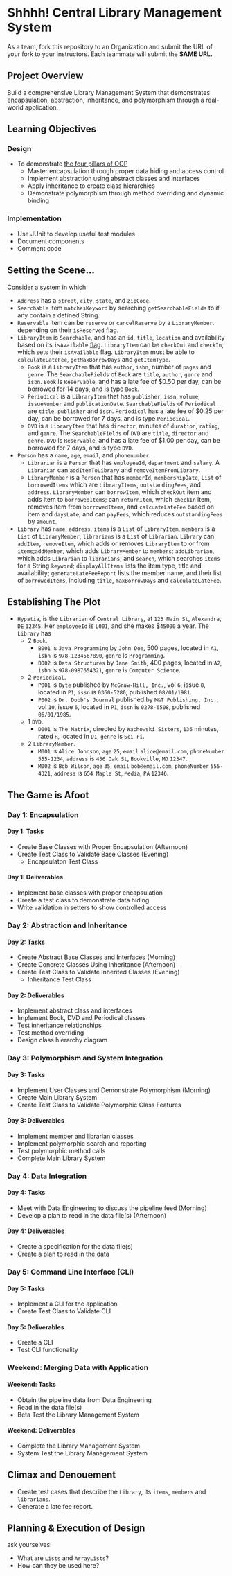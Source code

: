 # Shhhh! Central Library Management System

As a team, fork this repository to an Organization and submit the URL of your fork to your instructors. Each teammate will submit the **SAME URL.** 

## Project Overview

Build a comprehensive Library Management System that demonstrates encapsulation, abstraction, inheritance, and polymorphism through a real-world application.

## Learning Objectives

### Design

* To demonstrate [the four pillars of OOP](https://www.geeksforgeeks.org/four-main-object-oriented-programming-concepts-of-java/)
	* Master encapsulation through proper data hiding and access control
	* Implement abstraction using abstract classes and interfaces
	* Apply inheritance to create class hierarchies
	* Demonstrate polymorphism through method overriding and dynamic binding

### Implementation

* Use JUnit to develop useful test modules
* Document components
* Comment code

## Setting the Scene...

Consider a system in which

* `Address` has a `street`, `city`, `state`, and `zipCode`.
* `Searchable` item `matchesKeyword` by searching `getSearchableFields` to if any contain a defined String.
* `Reservable` item can be `reserve` or `cancelReserve` by a `LibraryMember`.
depending on their `isReserved` [flag](https://en.wikipedia.org/wiki/Boolean_flag).
* `LibraryItem` is `Searchable`, and has an `id`, `title`, `location` and availability based on its `isAvailable` [flag](https://en.wikipedia.org/wiki/Boolean_flag). `LibraryItem` can be `checkOut` and `checkIn`, which sets their `isAvailable` flag. `LibraryItem` must be able to `calculateLateFee`, `getMaxBorrowDays` and `getItemType`.
	* `Book` is a `LibraryItem` that has `author`, `isbn`, number of `pages` and `genre`. The `SearchableFields` of `Book` are `title`, `author`, `genre` and `isbn`. `Book` is `Reservable`, and has a late fee of $0.50 per day, can be borrowed for 14 days, and is type `Book`.
	* `Periodical` is a `LibraryItem` that has `publisher`, `issn`, `volume`, `issueNumber` and `publicationDate`. `SearchableFields` of `Periodical` are `title`, `publisher` and `issn`. `Periodical` has a late fee of $0.25 per day, can be borrowed for 7 days, and is type `Periodical`.
	* `DVD` is a `LibraryItem` that has `director`, minutes of `duration`, `rating`, and `genre`. The `SearchableFields` of `DVD` are `title`, `director` and `genre`. `DVD` is `Reservable`, and has a late fee of $1.00 per day, can be borrowed for 7 days, and is type `DVD`.
* `Person` has a `name`, `age`, `email`, and `phonenumber`.
	* `Librarian` is a `Person` that has `employeeId`, `department` and `salary`. A `Librarian` can `addItemToLibrary` and `removeItemFromLibrary`.
	* `LibraryMember` is a `Person` that has `memberId`, `membershipDate`, `List` of `borrowedItems` which are `LibraryItems`, `outstandingFees`, and `address`. `LibraryMember` can `borrowItem`, which `checkOut` item and adds item to `borrowedItems`; can `returnItem`, which `checkIn` item, removes item from `borrowedItems`, and `calcuateLateFee` based on item and `daysLate`; and can `payFees`, which reduces `outstandingFees` by `amount`.
* `Library` has `name`, `address`, `items` is a `List` of `LibraryItem`, `members` is a `List` of `LibraryMember`, `librarians` is a `List` of `Librarian`. `Library` can `addItem`, `removeItem`, which adds or removes `LibraryItem` to or from `items`;`addMember`, which adds `LibraryMember` to `members`; `addLibrarian`, which adds `Librarian` to `librarians`; and `search`, which searches `items` for a String `keyword`; `displayAllItems` lists the item type, title and availability; `generateLateFeeReport` lists the member name, and their list of `borrowedItems`, including `title`, `maxBorrowDays` and `calculateLateFee`.

## Establishing The Plot

* `Hypatia`, is the `Librarian` of `Central Library`, at `123 Main St`, `Alexandra`, `DE` `12345`. Her `employeeId` is `L001`, and she makes $`45000` a year. The `Library` has
	* 2 `Book`.
		* `B001` is `Java Programming` by `John Doe`, 500 pages, located in `A1`, `isbn` is  `978-1234567890`, `genre` is `Programming`.
		* `B002` is `Data Structures` by `Jane Smith`, 400 pages, located in `A2`, `isbn` is  `978-0987654321`, `genre` is `Computer Science`.
	* 2 `Periodical`.
		* `P001` is `Byte` published by `McGraw-Hill, Inc.`, vol `6`, issue `8`, located in `P1`, `issn` is `0360-5280`, published `08/01/1981`.
		* `P002` is `Dr. Dobb's Journal` published by `M&T Publishing, Inc.`, vol `10`, issue `6`, located in `P1`, `issn` is `0278-6508`, published `06/01/1985`.
	* 1 `DVD`.
		* `D001` is `The Matrix`, directed by `Wachowski Sisters`, `136` minutes, rated `R`, located in `D1`,  `genre` is `Sci-Fi`.
	* 2 `LibraryMember`.
		* `M001` is `Alice Johnson`, `age` `25`, `email` `alice@email.com`, `phoneNumber` `555-1234`, `address` is `456 Oak St`, `Bookville`, `MD` `12347`.
		* `M002` is `Bob Wilson`, `age` `35`, `email` `bob@email.com`, `phoneNumber` `555-4321`, `address` is `654 Maple St`, `Media`, `PA` `12346`.

## The Game is Afoot

### Day 1: Encapsulation

#### Day 1: Tasks

* Create Base Classes with Proper Encapsulation (Afternoon)
* Create Test Class to Validate Base Classes (Evening)
	* Encapsulaton Test Class

#### Day 1: Deliverables

* Implement base classes with proper encapsulation
* Create a test class to demonstrate data hiding
* Write validation in setters to show controlled access

### Day 2: Abstraction and Inheritance

#### Day 2: Tasks

* Create Abstract Base Classes and Interfaces (Morning)
* Create Concrete Classes Using Inheritance (Afternoon)
* Create Test Class to Validate Inherited Classes (Evening)
  * Inheritance Test Class

#### Day 2: Deliverables

* Implement abstract class and interfaces
* Implement Book, DVD and Periodical classes
* Test inheritance relationships
* Test method overriding
* Design class hierarchy diagram

### Day 3: Polymorphism and System Integration

#### Day 3: Tasks

* Implement User Classes and Demonstrate Polymorphism (Morning)
* Create Main Library System
* Create Test Class to Validate Polymorphic Class Features

#### Day 3: Deliverables

* Implement member and librarian classes
* Implement polymorphic search and reporting
* Test polymorphic method calls
* Complete Main Library System

### Day 4: Data Integration

#### Day 4: Tasks

* Meet with Data Engineering to discuss the pipeline feed (Morning)
* Develop a plan to read in the data file(s) (Afternoon)

#### Day 4: Deliverables

* Create a specification for the data file(s)
* Create a plan to read in the data

### Day 5: Command Line Interface (CLI)

#### Day 5: Tasks

* Implement a CLI for the application
* Create Test Class to Validate CLI

#### Day 5: Deliverables

* Create a CLI
* Test CLI functionality

### Weekend: Merging Data with Application

#### Weekend: Tasks

* Obtain the pipeline data from Data Engineering
* Read in the data file(s)
* Beta Test the Library Management System

#### Weekend: Deliverables

* Complete the Library Management System
* System Test the Library Management System

## Climax and Denouement

* Create test cases that describe the `Library`, its `items`, `members` and `librarians`.
* Generate a late fee report.

## Planning & Execution of Design

ask yourselves:
* What are `Lists` and `ArrayLists`?
* How can they be used here?
